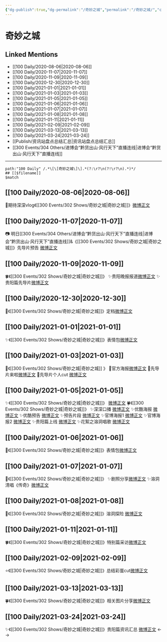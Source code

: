 ```yaml
---
{"dg-publish":true,"dg-permalink":"/奇妙之城","permalink":"/奇妙之城/","created":"2023-04-06T22:57:16.802+08:00","updated":"2023-04-10T16:39:15.477+08:00"}
---
```


# 奇妙之城

## Linked Mentions
- [[100 Daily/2020-08-06\|2020-08-06]]
- [[100 Daily/2020-11-07\|2020-11-07]]
- [[100 Daily/2020-11-09\|2020-11-09]]
- [[100 Daily/2020-12-30\|2020-12-30]]
- [[100 Daily/2021-01-01\|2021-01-01]]
- [[100 Daily/2021-01-03\|2021-01-03]]
- [[100 Daily/2021-01-05\|2021-01-05]]
- [[100 Daily/2021-01-06\|2021-01-06]]
- [[100 Daily/2021-01-07\|2021-01-07]]
- [[100 Daily/2021-01-08\|2021-01-08]]
- [[100 Daily/2021-01-11\|2021-01-11]]
- [[100 Daily/2021-02-09\|2021-02-09]]
- [[100 Daily/2021-03-13\|2021-03-13]]
- [[100 Daily/2021-03-24\|2021-03-24]]
- [[Publish/资讯站盘点总结汇总\|资讯站盘点总结汇总]]
- [[300 Events/304 Others/进博会“黔货出山·风行天下”直播连线\|进博会“黔货出山·风行天下”直播连线]]


---

```expander
path:"100 Daily" /.*\[\[奇妙之城\]\].*(?:\r?\n(?!\r?\n).*)*/
## [[$filename]]
$match
```
## [[100 Daily/2020-08-06\|2020-08-06]]
🌟期待深深vlog《[[300 Events/302 Shows/奇妙之城\|奇妙之城]]》[微博正文](https://m.weibo.cn/6466290670/4534876361463951)
## [[100 Daily/2020-11-07\|2020-11-07]]
📷 明日[[300 Events/304 Others/进博会“黔货出山·风行天下”直播连线\|进博会“黔货出山·风行天下”直播连线]]&《[[300 Events/302 Shows/奇妙之城\|奇妙之城]]》先导片预告
[微博正文](https://m.weibo.cn/6466290670/4568603795921387)

## [[100 Daily/2020-11-09\|2020-11-09]]
🍀《[[300 Events/302 Shows/奇妙之城\|奇妙之城]]》
✨贵阳晚报报道[微博正文](https://m.weibo.cn/6466290670/4569349006560270)
✨贵阳篇先导片[微博正文](https://m.weibo.cn/6466290670/4569326517225627)
## [[100 Daily/2020-12-30\|2020-12-30]]
🌸《[[300 Events/302 Shows/奇妙之城\|奇妙之城]]》定档[微博正文](https://m.weibo.cn/6466290670/4587807860852939)
## [[100 Daily/2021-01-01\|2021-01-01]]
✨《[[300 Events/302 Shows/奇妙之城\|奇妙之城]]》表情包[微博正文](https://m.weibo.cn/6466290670/4588571320914245)
## [[100 Daily/2021-01-03\|2021-01-03]]
🌟《[[300 Events/302 Shows/奇妙之城\|奇妙之城]] 》
🌿官方海报[微博正文](https://m.weibo.cn/6466290670/4589253461810906)
🌿先导片来啦[微博正文](https://m.weibo.cn/6466290670/4589335673842343)
🌿先导片个人cut [微博正文](https://m.weibo.cn/6466290670/4589343937925015)
## [[100 Daily/2021-01-05\|2021-01-05]]
✨《[[300 Events/302 Shows/奇妙之城\|奇妙之城]]》 [微博正文](https://weibo.com/6466290670/JBO4OAauh)
🍀《[[300 Events/302 Shows/奇妙之城\|奇妙之城]]》
✨深深口播 [微博正文](https://weibo.com/6466290670/JBLKXtpvt)
✨优酷海报 [微博正文](https://weibo.com/6466290670/JBLvzDxhw)
✨优酷预告 [微博正文](https://weibo.com/6466290670/JBMuWp0d1)
✨预告片段 [微博正文](https://weibo.com/6466290670/JBKSi9J8G)
✨官博海报1 [微博正文](https://weibo.com/6466290670/JBKb673U6)
✨官博海报2 [微博正文](https://weibo.com/6466290670/JBLB0vg2o)
✨贵阳篇上线 [微博正文](https://weibo.com/6466290670/JBNVJDd88)
✨花絮之溶洞唱歌 [微博正文](https://weibo.com/6466290670/JBNXhmA5H)
## [[100 Daily/2021-01-06\|2021-01-06]]
🧣《[[300 Events/302 Shows/奇妙之城\|奇妙之城]]》表情包[微博正文](https://m.weibo.cn/6466290670/4590372715503951)
## [[100 Daily/2021-01-07\|2021-01-07]]
🧣《[[300 Events/302 Shows/奇妙之城\|奇妙之城]]》
✨剧照分享[微博正文](https://m.weibo.cn/6466290670/4590778275335683)
✨溶洞清唱《传奇》[微博正文](https://m.weibo.cn/6466290670/4590840771517943)

## [[100 Daily/2021-01-08\|2021-01-08]]
🌟《[[300 Events/302 Shows/奇妙之城\|奇妙之城]]》溶洞探险 [微博正文](https://m.weibo.cn/6466290670/4591159056010133)
## [[100 Daily/2021-01-11\|2021-01-11]]
🍀《[[300 Events/302 Shows/奇妙之城\|奇妙之城]]》特别篇采访[微博正文](https://m.weibo.cn/6466290670/4592156079032372)
## [[100 Daily/2021-02-09\|2021-02-09]]
⭐《[[300 Events/302 Shows/奇妙之城\|奇妙之城]]》总结彩蛋cut[微博正文](https://m.weibo.cn/6466290670/4602817816300146)

## [[100 Daily/2021-03-13\|2021-03-13]]
🍀《[[300 Events/302 Shows/奇妙之城\|奇妙之城]]》相关图片分享[微博正文](https://m.weibo.cn/6466290670/4614364353266210)
## [[100 Daily/2021-03-24\|2021-03-24]]
✨《[[300 Events/302 Shows/奇妙之城\|奇妙之城]]》贵阳篇资讯汇总 [微博正文](https://m.weibo.cn/6466290670/4618273285217061)
<-->
